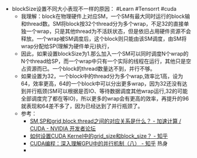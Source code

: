- blockSize设置不同大小表现不一样的原因： #Learn #Tensorrt #cuda
	- 我理解：block在物理硬件上对应SM，一个SM有最大同时运行的block输和thread数。SM将block按32个thread分为多个wrap，不足32的直接单独一个wrap，只是其他thread为不活跃状态，但是依旧占用硬件资源不会释放。一个wrap被SM调度后，这个block则只能由该SM调度，由SM将wrap分配给SP(理解为硬件单元)执行，
	- 因此，如果设置blockSize为1.那么加入一个SM可以同时调度N个wrap的N个thread给SP，而一个wrap中只有一个实际的线程在运行，其他只是空占资源而已。一个block的thread数量达不到，并行不够。
	- 如果设置为32，一个block中的thread分为多个wrap,效率比1高，设为64，效率更高，64的一个block中可以分出更多wrap，因为32还没有达到并行瓶颈(SM可以根据是否IO、等待数据调度其他wrap运行,32的可能全部调度完了都在等IO)，所以更多的wrap会有更高的效率，再提升的96就表现和64差不多了，因为已经达到了并行瓶颈了。
	- 参考：
		- [SM,SP和grid,block,thread之间的对应关系是什么？ - 加速计算 / CUDA - NVIDIA 开发者论坛](https://forums.developer.nvidia.cn/t/sm-sp-grid-block-thread/2007/3)
		- [如何设置CUDA Kernel中的grid_size和block_size？ - 知乎](https://zhuanlan.zhihu.com/p/442304996)
		- [CUDA编程：深入理解GPU中的并行机制（八） - 知乎](https://zhuanlan.zhihu.com/p/455866677) 热身
		-